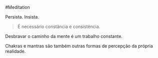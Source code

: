 
#Meditation

Persista. Insista.

> É necessário constância e consistência.

Desbravar o caminho da mente é um trabalho constante. 

Chakras e mantras são também outras formas de percepção da própria realidade.